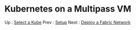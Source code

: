 # Kubernetes on a Multipass VM 










Up : [Select a Kube](10-kube.md)
Prev : [Setup](00-setup.md)
Next : [Deploy a Fabric Network](20-fabric.md)

